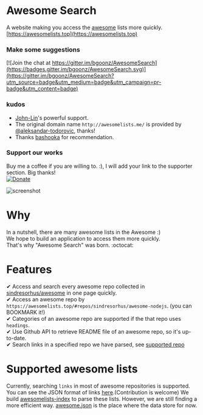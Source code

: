 # Awesome Search

A website making you access the [awesome](https://github.com/sindresorhus/awesome) lists more quickly.  
[https://awesomelists.top](https://awesomelists.top)

### Make some suggestions

[![Join the chat at https://gitter.im/bgoonz/AwesomeSearch](https://badges.gitter.im/bgoonz/AwesomeSearch.svg)](https://gitter.im/bgoonz/AwesomeSearch?utm_source=badge&utm_medium=badge&utm_campaign=pr-badge&utm_content=badge)

### kudos

- [John-Lin](https://github.com/John-Lin)'s powerful support.
- The original domain name `http://awesomelists.me/` is provided by [@aleksandar-todorovic](https://github.com/aleksandar-todorovic), thanks!
- Thanks [bashooka](http://bashooka.com/coding/35-best-css-tools-for-2017/) for recommendation.

### Support our works

Buy me a coffee if you are willing to. :), I will add your link to the supporter section. Big thanks!  
[![Donate](https://img.shields.io/badge/Donate-PayPal-green.svg)](https://www.paypal.com/cgi-bin/webscr?cmd=_s-xclick&hosted_button_id=UVV57KZ6F6S34)

![screenshot](http://g.recordit.co/LkyiGw1q6c.gif)

# Why

In a nutshell, there are many awesome lists in the Awesome :)  
We hope to build an application to access them more quickly.  
That's why "Awesome Search" was born. :octocat:

# Features

✔ Access and search every awesome repo collected in [sindresorhus/awesome](https://github.com/sindresorhus/awesome) in one page quickly.  
✔ Access an awesome repo by `https://awesomelists.top/#repos/sindresorhus/awesome-nodejs`. (you can BOOKMARK it!)  
✔ Categories of an awesome repo are supported if the that repo uses `headings`.  
✔ Use Github API to retrieve README file of an awesome repo, so it's up-to-date.  
✔ Search links in a specified repo we have parsed, see [supported repo](#supported-awesome-lists)

# Supported awesome lists

Currently, searching `links` in most of awesome repositories is supported.
You can see the JSON format of links [here](https://github.com/bgoonz/Awesome.json/blob/master/awesome/awesome.json).(Contribution is welcome)
We build [awesomelists-index](https://github.com/John-Lin/awesomelists-index) to parse these lists. However, we are still finding a more efficient way.
[awesome.json](https://github.com/bgoonz/awesome.json) is the place where the data store for now.

